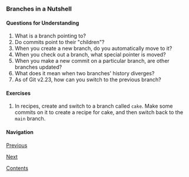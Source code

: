 ### Branches in a Nutshell

#### Questions for Understanding
1. What is a branch pointing to?
1. Do commits point to their "children"?
1. When you create a new branch, do you automatically move to it?
1. When you check out a branch, what special pointer is moved?
1. When you make a new commit on a particular branch, are other branches 
   updated?
1. What does it mean when two branches' history diverges?
1. As of Git v2.23, how can you switch to the previous branch?

#### Exercises
1. In recipes, create and switch to a branch called `cake`.
   Make some commits on it to create a recipe for cake, and then switch back
   to the `main` branch.

#### Navigation
[Previous][c2_7]

[Next][c3_2]

[Contents][c2]

[c2_7]: <../chapter1/chapter_2_1.md>
[c3_2]: <chapter_3_2.md>
[c2]: <../pro_git_supplement.md>
